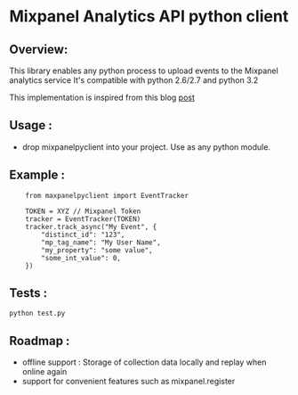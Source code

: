 Mixpanel Analytics API python client
====================================

Overview:
---------
This library enables any python process to upload events to the Mixpanel analytics service
It's compatible with python 2.6/2.7 and python 3.2

This implementation is inspired from this blog [post](http://blog.coredumped.org/2012/05/using-mixpanel-with-python.html)

Usage :
-------
- drop mixpanelpyclient into your project. Use as any python module.

Example :
---------

        from maxpanelpyclient import EventTracker
        
        TOKEN = XYZ // Mixpanel Token
        tracker = EventTracker(TOKEN)
        tracker.track_async("My Event", {
            "distinct_id": "123",
            "mp_tag_name": "My User Name",
            "my_property": "some value",
            "some_int_value": 0,
        })

Tests :
-------
`python test.py`

Roadmap :
---------
- offline support : Storage of collection data locally and replay when online again
- support for convenient features such as mixpanel.register